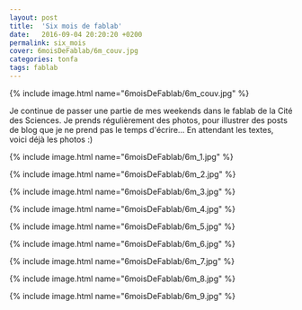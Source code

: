 ```yaml
---
layout: post
title:  'Six mois de fablab'
date:   2016-09-04 20:20:20 +0200
permalink: six_mois
cover: 6moisDeFablab/6m_couv.jpg
categories: tonfa
tags: fablab
---
```


{% include image.html name="6moisDeFablab/6m_couv.jpg" %}

Je continue de passer une partie de mes weekends dans le fablab de la Cité des Sciences. Je prends régulièrement des photos, pour illustrer des posts de blog que je ne prend pas le temps d'écrire... En attendant les textes, voici déjà les photos :)
<!--more-->

{% include image.html name="6moisDeFablab/6m_1.jpg" %}

{% include image.html name="6moisDeFablab/6m_2.jpg" %}

{% include image.html name="6moisDeFablab/6m_3.jpg" %}

{% include image.html name="6moisDeFablab/6m_4.jpg" %}

{% include image.html name="6moisDeFablab/6m_5.jpg" %}

{% include image.html name="6moisDeFablab/6m_6.jpg" %}

{% include image.html name="6moisDeFablab/6m_7.jpg" %}

{% include image.html name="6moisDeFablab/6m_8.jpg" %}

{% include image.html name="6moisDeFablab/6m_9.jpg" %}
